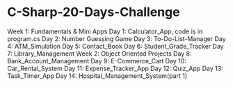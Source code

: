 # C-Sharp-20-Days-Challenge
Week 1: Fundamentals & Mini Apps
Day 1: Calculator_App, code is in program.cs
Day 2: Number Guessing Game
Day 3: To-Do-List-Manager
Day 4: ATM_Simulation
Day 5: Contact_Book
Day 6: Student_Grade_Tracker
Day 7: Library_Management
Week 2: Object Oriented Projects
Day 8: Bank_Account_Management
Day 9: E-Commerce_Cart
Day 10: Car_Rental_System
Day 11: Expense_Tracker_App
Day 12: Quiz_App
Day 13: Task_Timer_App
Day 14: Hospital_Management_System(part 1)
